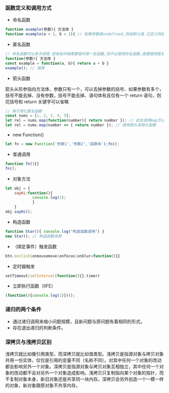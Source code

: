 ### 函数定义和调用方式

- 命名函数

```js
function example(参数){ 方法体 }
function example(a = 1, b = 2){ // 如果参数是undefined,则给默认值.已定义则按已定义的来 }
```

- 匿名函数

```js
// 命名函数可以多次调用.但有些时候需要临时用一些函数,则不必使用命名函数,直接使用匿名函数即可.匿名函数仅能使用一次.
function(参数){ 方法体 }
const example = function(a, b){ return a + b }
example(); // 调用
```

- 箭头函数

箭头从形参指向方法体、参数只有一个，可以去掉参数的括号、如果参数有多个，括号不能去掉、没有参数，括号不能去掉、语句体有且仅有一个 return 语句，则花括号和 return 关键字可以省略

```js
// 用于简化匿名函数
const nums = [1, 2, 3, 4, 5];
let rel = nums.map(function(number){ return number }); // 此处调用map方法，传递一个回调函数 
let rel = nums.map(number => { return number }); // 使用箭头来简化函数 
```

- new Function()

```js
let fn = new Function('参数1','参数2','函数体');fn();
```

- 普通调用

```js
function fn(){}
fn();
```

- 对象方法

```js
let obj = {
	sayHi:function(){
			console.log(1);
			}
	}
obj.sayHi();
```

- 构造函数

```js
function Star(){ console.log("构造函数调用") }
new Star(); // 构造函数调用
```

- （绑定事件）触发函数

```js
btn.onclick|onmousemove|onfocus|onblur=function(){}
```

- 定时器触发

```js
setTimeout|setInterval(function(){},timer)
```

- 立即执行函数（IIFE）

```js
(function(){console.log(1)})();
```

### 递归的两个条件

- 通过递归调用来缩小问题规模，且新问题与原问题有着相同的形式。
- 存在退出递归的判断条件。

### 深拷贝与浅拷贝区别

浅拷贝就比如像引用类型，而深拷贝就比如值类型。浅拷贝是指源对象与拷贝对象共用一份实体，仅仅是引用的变量不同（名称不同）。对其中任何一个对象的改动都会影响另外一个对象。深拷贝是指源对象与拷贝对象互相独立，其中任何一个对象的改动都不会对另外一个对象造成影响。浅拷贝只复制指向某个对象的指针，而不复制对象本身，新旧对象还是共享同一块内存。深拷贝会另外创造一个一模一样的对象，新对象跟原对象不共享内存。